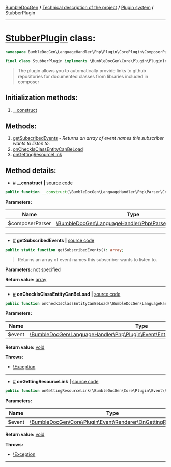 <!-- {% raw %} -->
<embed> <a href="/docs/README.md">BumbleDocGen</a> <b>/</b> <a href="/docs/tech/readme.md">Technical description of the project</a> <b>/</b> <a href="/docs/tech/4.pluginSystem/readme.md">Plugin system</a> <b>/</b> StubberPlugin<hr> </embed>

<h1>
    <a href="https://github.com/bumble-tech/bumble-doc-gen/blob/master/src/LanguageHandler/Php/Plugin/CorePlugin/ComposerPackagesStubber/StubberPlugin.php#L15">StubberPlugin</a> class:
</h1>





```php
namespace BumbleDocGen\LanguageHandler\Php\Plugin\CorePlugin\ComposerPackagesStubber;

final class StubberPlugin implements \BumbleDocGen\Core\Plugin\PluginInterface, \Symfony\Component\EventDispatcher\EventSubscriberInterface
```

<blockquote>The plugin allows you to automatically provide links to github repositories for documented classes from libraries included in composer</blockquote>






<h2>Initialization methods:</h2>

<ol>
<li>
    <a href="#m-construct">__construct</a>
    </li>
</ol>

<h2>Methods:</h2>

<ol>
<li>
    <a href="#mgetsubscribedevents">getSubscribedEvents</a>
    - <i>Returns an array of event names this subscriber wants to listen to.</i></li>
<li>
    <a href="#moncheckisclassentitycanbeload">onCheckIsClassEntityCanBeLoad</a>
    </li>
<li>
    <a href="#mongettingresourcelink">onGettingResourceLink</a>
    </li>
</ol>







<h2>Method details:</h2>

<div class='method_description-block'>

<ul>
<li><a name="m-construct" href="#m-construct">#</a>
 <b>__construct</b>
    <b>|</b> <a href="https://github.com/bumble-tech/bumble-doc-gen/blob/master/src/LanguageHandler/Php/Plugin/CorePlugin/ComposerPackagesStubber/StubberPlugin.php#L20">source code</a></li>
</ul>

```php
public function __construct(\BumbleDocGen\LanguageHandler\Php\Parser\ComposerParser $composerParser);
```



<b>Parameters:</b>

<table>
    <thead>
    <tr>
        <th>Name</th>
        <th>Type</th>
        <th>Description</th>
    </tr>
    </thead>
    <tbody>
            <tr>
            <td>$composerParser</td>
            <td><a href='https://github.com/bumble-tech/bumble-doc-gen/blob/master/src/LanguageHandler/Php/Parser/ComposerParser.php'>\BumbleDocGen\LanguageHandler\Php\Parser\ComposerParser</a></td>
            <td>-</td>
        </tr>
        </tbody>
</table>



</div>
<hr>
<div class='method_description-block'>

<ul>
<li><a name="mgetsubscribedevents" href="#mgetsubscribedevents">#</a>
 <b>getSubscribedEvents</b>
    <b>|</b> <a href="https://github.com/bumble-tech/bumble-doc-gen/blob/master/src/LanguageHandler/Php/Plugin/CorePlugin/ComposerPackagesStubber/StubberPlugin.php#L24">source code</a></li>
</ul>

```php
public static function getSubscribedEvents(): array;
```

<blockquote>Returns an array of event names this subscriber wants to listen to.</blockquote>

<b>Parameters:</b> not specified

<b>Return value:</b> <a href='https://www.php.net/manual/en/language.types.array.php'>array</a>


</div>
<hr>
<div class='method_description-block'>

<ul>
<li><a name="moncheckisclassentitycanbeload" href="#moncheckisclassentitycanbeload">#</a>
 <b>onCheckIsClassEntityCanBeLoad</b>
    <b>|</b> <a href="https://github.com/bumble-tech/bumble-doc-gen/blob/master/src/LanguageHandler/Php/Plugin/CorePlugin/ComposerPackagesStubber/StubberPlugin.php#L61">source code</a></li>
</ul>

```php
public function onCheckIsClassEntityCanBeLoad(\BumbleDocGen\LanguageHandler\Php\Plugin\Event\Entity\OnCheckIsClassEntityCanBeLoad $event): void;
```



<b>Parameters:</b>

<table>
    <thead>
    <tr>
        <th>Name</th>
        <th>Type</th>
        <th>Description</th>
    </tr>
    </thead>
    <tbody>
            <tr>
            <td>$event</td>
            <td><a href='https://github.com/bumble-tech/bumble-doc-gen/blob/master/src/LanguageHandler/Php/Plugin/Event/Entity/OnCheckIsClassEntityCanBeLoad.php'>\BumbleDocGen\LanguageHandler\Php\Plugin\Event\Entity\OnCheckIsClassEntityCanBeLoad</a></td>
            <td>-</td>
        </tr>
        </tbody>
</table>

<b>Return value:</b> <a href='https://www.php.net/manual/en/language.types.void.php'>void</a>


<b>Throws:</b>
<ul>
<li>
    <a href="https://www.php.net/manual/en/class.exception.php">\Exception</a></li>

</ul>

</div>
<hr>
<div class='method_description-block'>

<ul>
<li><a name="mongettingresourcelink" href="#mongettingresourcelink">#</a>
 <b>onGettingResourceLink</b>
    <b>|</b> <a href="https://github.com/bumble-tech/bumble-doc-gen/blob/master/src/LanguageHandler/Php/Plugin/CorePlugin/ComposerPackagesStubber/StubberPlugin.php#L35">source code</a></li>
</ul>

```php
public function onGettingResourceLink(\BumbleDocGen\Core\Plugin\Event\Renderer\OnGettingResourceLink $event): void;
```



<b>Parameters:</b>

<table>
    <thead>
    <tr>
        <th>Name</th>
        <th>Type</th>
        <th>Description</th>
    </tr>
    </thead>
    <tbody>
            <tr>
            <td>$event</td>
            <td><a href='https://github.com/bumble-tech/bumble-doc-gen/blob/master/src/Core/Plugin/Event/Renderer/OnGettingResourceLink.php'>\BumbleDocGen\Core\Plugin\Event\Renderer\OnGettingResourceLink</a></td>
            <td>-</td>
        </tr>
        </tbody>
</table>

<b>Return value:</b> <a href='https://www.php.net/manual/en/language.types.void.php'>void</a>


<b>Throws:</b>
<ul>
<li>
    <a href="https://www.php.net/manual/en/class.exception.php">\Exception</a></li>

</ul>

</div>
<hr>

<!-- {% endraw %} -->